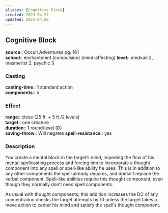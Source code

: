 ```yaml
---
aliases: [Cognitive Block]
created: 2023-04-27
updated: 2023-04-28
---
```


## Cognitive Block

**source**:: Occult Adventures pg. 161  
**school**:: enchantment (compulsion) (mind-affecting)
**level**:: medium 2, mesmerist 2, psychic 3

### Casting

**casting-time**:: 1 standard action  
**components**:: V

### Effect

**range**:: close (25 ft. + 5 ft./2 levels)  
**target**:: one creature  
**duration**:: 1 round/level (D)  
**saving-throw**:: Will negates
**spell-resistance**:: yes

### Description

You create a mental block in the target’s mind, impeding the flow of his mental spellcasting process and forcing him to incorporate a thought component into any spell or spell-like ability he uses. This is in addition to any other components the spell already requires, and doesn’t replace the verbal component. Spell-like abilities require this thought component, even though they normally don’t need spell components.  
  
As usual with thought components, this addition increases the DC of any concentration checks the target attempts by 10 unless the target takes a move action to center his mind and satisfy the spell’s thought component.
